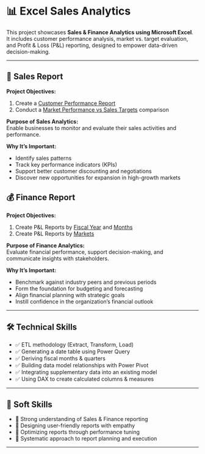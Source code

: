 # 📊 Excel Sales Analytics

This project showcases **Sales & Finance Analytics using Microsoft Excel**.  
It includes customer performance analysis, market vs. target evaluation, and Profit & Loss (P&L) reporting, designed to empower data-driven decision-making.

---

## 🛒 Sales Report

**Project Objectives:**
1. Create a [Customer Performance Report](./Customer%20Performance%20Report.pdf)  
2. Conduct a [Market Performance vs Sales Targets](./Market%20Performance%20vs%20Target%20Report.pdf) comparison  

**Purpose of Sales Analytics:**  
Enable businesses to monitor and evaluate their sales activities and performance.  

**Why It’s Important:**  
- Identify sales patterns  
- Track key performance indicators (KPIs)  
- Support better customer discounting and negotiations  
- Discover new opportunities for expansion in high-growth markets  



## 💰 Finance Report

**Project Objectives:**
1. Create P&L Reports by [Fiscal Year](./P%26L%20Statement%20by%20Fiscal%20Year.pdf) and [Months](./P%26L%20Statement%20by%20Months.pdf)  
2. Create P&L Reports by [Markets](./P%26L%20Statement%20by%20Markets.pdf)  

**Purpose of Finance Analytics:**  
Evaluate financial performance, support decision-making, and communicate insights with stakeholders.  

**Why It’s Important:**  
- Benchmark against industry peers and previous periods  
- Form the foundation for budgeting and forecasting  
- Align financial planning with strategic goals  
- Instill confidence in the organization’s financial outlook  


---

## 🛠️ Technical Skills
- ✅ ETL methodology (Extract, Transform, Load)  
- ✅ Generating a date table using Power Query  
- ✅ Deriving fiscal months & quarters  
- ✅ Building data model relationships with Power Pivot  
- ✅ Integrating supplementary data into an existing model  
- ✅ Using DAX to create calculated columns & measures  

---

## 🤝 Soft Skills
- 🎯 Strong understanding of Sales & Finance reporting  
- 🎯 Designing user-friendly reports with empathy  
- 🎯 Optimizing reports through performance tuning  
- 🎯 Systematic approach to report planning and execution  

---

